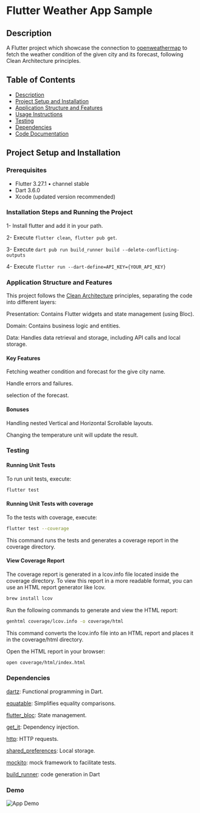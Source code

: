 # Flutter Weather App Sample

## Description

A Flutter project which showcase the connection to [openweathermap](https://openweathermap.org/api) to fetch the weather condition of the given city and its forecast, following Clean Architecture principles.

## Table of Contents

- [Description](#description)
- [Project Setup and Installation](#project-setup-and-installation)
- [Application Structure and Features](#application-structure-and-features)
- [Usage Instructions](#usage-instructions)
- [Testing](#testing)
- [Dependencies](#dependencies)
- [Code Documentation](#code-documentation)

## Project Setup and Installation

### Prerequisites

- Flutter 3.27.1 • channel stable
- Dart 3.6.0
- Xcode (updated version recommended)

### Installation Steps and Running the Project

1- Install flutter and add it in your path.

2- Execute `flutter clean`,` flutter pub get`.

3- Execute `dart pub run build_runner build --delete-conflicting-outputs`

4- Execute `flutter run --dart-define=API_KEY={YOUR_API_KEY}`

### Application Structure and Features

This project follows the [Clean Architecture]("https://blog.cleancoder.com/uncle-bob/2012/08/13/the-clean-architecture.html") principles, separating the code into different layers:

Presentation: Contains Flutter widgets and state management (using Bloc).

Domain: Contains business logic and entities.

Data: Handles data retrieval and storage, including API calls and local storage.

#### Key Features

Fetching weather condition and forecast for the give city name.

Handle errors and failures.

selection of the forecast.

#### Bonuses

Handling nested Vertical and Horizontal Scrollable layouts.

Changing the temperature unit will update the result.

### Testing

#### Running Unit Tests

To run unit tests, execute:

```sh
flutter test
```

#### Running Unit Tests with coverage

To the tests with coverage, execute:

```sh
flutter test --coverage
```

This command runs the tests and generates a coverage report in the coverage directory.

#### View Coverage Report

The coverage report is generated in a lcov.info file located inside the coverage directory. To view this report in a more readable format, you can use an HTML report generator like lcov.

```sh
brew install lcov
```

Run the following commands to generate and view the HTML report:

```sh
genhtml coverage/lcov.info -o coverage/html
```

This command converts the lcov.info file into an HTML report and places it in the coverage/html directory.

Open the HTML report in your browser:

```sh
open coverage/html/index.html
```

### Dependencies

[dartz]("https://pub.dev/packages/dartz"): Functional programming in Dart.

[equatable]("https://pub.dev/packages/equatable"): Simplifies equality comparisons.

[flutter_bloc]("https://pub.dev/packages/flutter_bloc"): State management.

[get_it]("https://pub.dev/packages/get_it"): Dependency injection.

[http]("https://pub.dev/packages/http"): HTTP requests.

[shared_preferences]("https://pub.dev/packages/shared_preferences"): Local storage.

[mockito]("https://pub.dev/packages/mockito"): mock framework to facilitate tests.

[build_runner]("https://pub.dev/packages/build_runner"): code generation in Dart

### Demo

![App Demo](assets/demo.gif)
